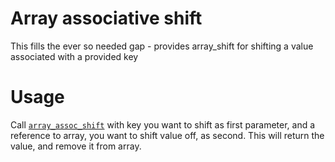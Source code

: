 # Array associative shift
This fills the ever so needed gap - provides array_shift for shifting a value associated with a provided key  

# Usage
Call [`array_assoc_shift`](src/Function.php) with key you want to shift as first parameter, and a reference to array, you want to shift value off, as second. This will return the value, and remove it from array.  